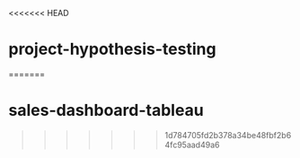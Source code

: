 <<<<<<< HEAD
# project-hypothesis-testing
=======
# sales-dashboard-tableau
>>>>>>> 1d784705fd2b378a34be48fbf2b64fc95aad49a6
